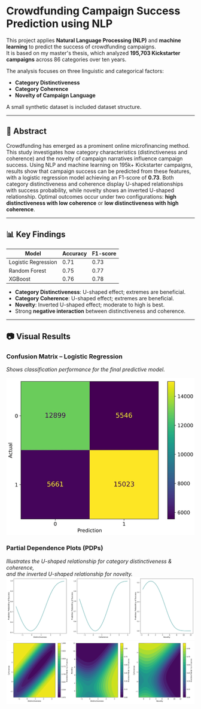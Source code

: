 # Crowdfunding Campaign Success Prediction using NLP

This project applies **Natural Language Processing (NLP)** and **machine learning** to predict the success of crowdfunding campaigns.  
It is based on my master's thesis, which analyzed **195,703 Kickstarter campaigns** across 86 categories over ten years.

The analysis focuses on three linguistic and categorical factors:
- **Category Distinctiveness**
- **Category Coherence**
- **Novelty of Campaign Language**

A small synthetic dataset is included dataset structure.

---

## 📄 Abstract
Crowdfunding has emerged as a prominent online microfinancing method. This study investigates how category characteristics (distinctiveness and coherence) and the novelty of campaign narratives influence campaign success. Using NLP and machine learning on 195k+ Kickstarter campaigns, results show that campaign success can be predicted from these features, with a logistic regression model achieving an F1-score of **0.73**. Both category distinctiveness and coherence display U-shaped relationships with success probability, while novelty shows an inverted U-shaped relationship. Optimal outcomes occur under two configurations: **high distinctiveness with low coherence** or **low distinctiveness with high coherence**.

---

## 📊 Key Findings

| Model                   | Accuracy | F1-score |
|-------------------------|----------|----------|
| Logistic Regression     | 0.71     | 0.73     |
| Random Forest           | 0.75     | 0.77     |
| XGBoost                 | 0.76     | 0.78     |

- **Category Distinctiveness**: U-shaped effect; extremes are beneficial.
- **Category Coherence**: U-shaped effect; extremes are beneficial.
- **Novelty**: Inverted U-shaped effect; moderate to high is best.
- Strong **negative interaction** between distinctiveness and coherence.

---

## 📷 Visual Results

### Confusion Matrix – Logistic Regression
*Shows classification performance for the final predictive model.*
<p align="center">
  <img src="Figures/confusion_matrix.jpg" 
       alt="Example image" 
       width="600">
</p>



### Partial Dependence Plots (PDPs)
*Illustrates the U-shaped relationship for category distinctiveness & coherence,  
and the inverted U-shaped relationship for novelty.*
![PDP Plots](Figures/probability_of_success_PDP.jpg)
![PDP Plots](Figures/interaction_plots_PDP.jpg)

